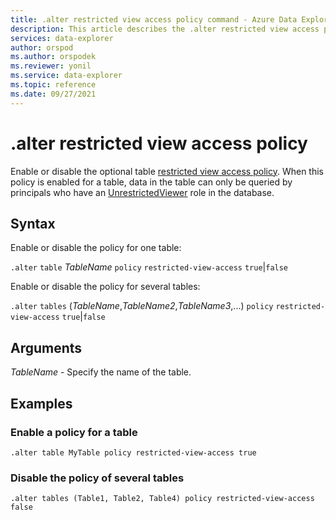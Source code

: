 ```yaml
---
title: .alter restricted view access policy command - Azure Data Explorer
description: This article describes the .alter restricted view access policy command in Azure Data Explorer.
services: data-explorer
author: orspod
ms.author: orspodek
ms.reviewer: yonil
ms.service: data-explorer
ms.topic: reference
ms.date: 09/27/2021
---
```

# .alter restricted view access policy

Enable or disable the optional table [restricted view access policy](restrictedviewaccesspolicy.md). When this policy is enabled for a table, data in the table can only be queried by principals who have an [UnrestrictedViewer](../management/access-control/role-based-authorization.md) role in the database. 

## Syntax

Enable or disable the policy for one table:

`.alter` `table` *TableName* `policy` `restricted-view-access` `true`|`false`

Enable or disable the policy for several tables:

`.alter` `tables` (*TableName*,*TableName2*,*TableName3*,...) `policy` `restricted-view-access` `true`|`false`

## Arguments

*TableName* - Specify the name of the table. 

## Examples

### Enable a policy for a table

```kusto
.alter table MyTable policy restricted-view-access true
```

### Disable the policy of several tables

```kusto
.alter tables (Table1, Table2, Table4) policy restricted-view-access false
```